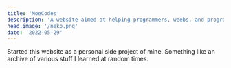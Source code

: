 ```yaml
---
title: 'MoeCodes'
description: 'A website aimed at helping programmers, weebs, and programming weebs.'
head.image: '/neko.png'
date: '2022-05-29'
---
```


Started this website as a personal side project of mine. Something like an archive of various stuff I learned at random times.